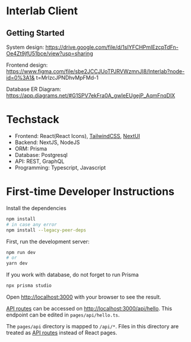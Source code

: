 # Interlab Client

## Getting Started

System design: https://drive.google.com/file/d/1sIYFCHPmIEzcpTdFn-Oe4Zt9jfU51bce/view?usp=sharing  

Frontend design: https://www.figma.com/file/sbe2JCCJUoTPJRVWzmnJI8/Interlab?node-id=0%3A1&
t=MrlzcJPNDhvMpFMd-1

Database ER Diagram: https://app.diagrams.net/#G1SPV7ekFra0A_gwIeEUgejP_AqmFnqDlX
# Techstack

- Frontend: React(React Icons), [TailwindCSS](https://tailwindui.com/), [NextUI](https://nextui.org/)
- Backend: NextJS, NodeJS
- ORM: Prisma
- Database: Postgresql
- API: REST, GraphQL
- Programming: Typescript, Javascript
# First-time Developer Instructions  

Install the dependencies

```bash
npm install
# in case any error
npm install --legacy-peer-deps
````

First, run the development server:

```bash
npm run dev
# or
yarn dev
```
If you work with database, do not forget to run Prisma
```bash
npx prisma studio
```

Open [http://localhost:3000](http://localhost:3000) with your browser to see the result.

[API routes](https://nextjs.org/docs/api-routes/introduction) can be accessed on [http://localhost:3000/api/hello](http://localhost:3000/api/hello). This endpoint can be edited in `pages/api/hello.ts`.

The `pages/api` directory is mapped to `/api/*`. Files in this directory are treated as [API routes](https://nextjs.org/docs/api-routes/introduction) instead of React pages.

